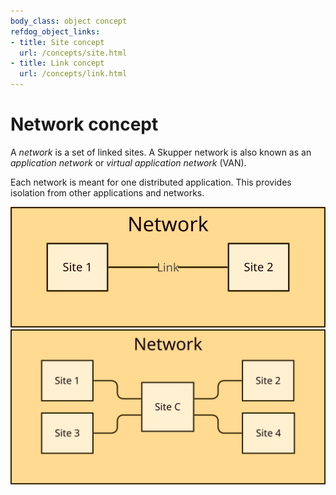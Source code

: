 ```yaml
---
body_class: object concept
refdog_object_links:
- title: Site concept
  url: /concepts/site.html
- title: Link concept
  url: /concepts/link.html
---
```


# Network concept

<section>

A _network_ is a set of linked sites. A Skupper network is also
known as an _application network_ or _virtual application
network_ (VAN).

Each network is meant for one distributed application.  This
provides isolation from other applications and networks.

<img src="images/network-1.svg"/>
<img src="images/network-2.svg"/>

</section>
